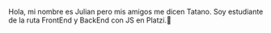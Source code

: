 Hola, mi nombre es Julian pero mis amigos me dicen Tatano. Soy estudiante de la ruta FrontEnd y BackEnd con JS en Platzi.👋


<!--
**JulianOsmarGomez/JulianOsmarGomez** is a ✨ _special_ ✨ repository because its `README.md` (this file) appears on your GitHub profile.

Here are some ideas to get you started:

- 🔭 I’m currently working on ...
- 🌱 I’m currently learning ...
- 👯 I’m looking to collaborate on ...
- 🤔 I’m looking for help with ...
- 💬 Ask me about ...
- 📫 How to reach me: ...
- 😄 Pronouns: ...
- ⚡ Fun fact: ...
-->
